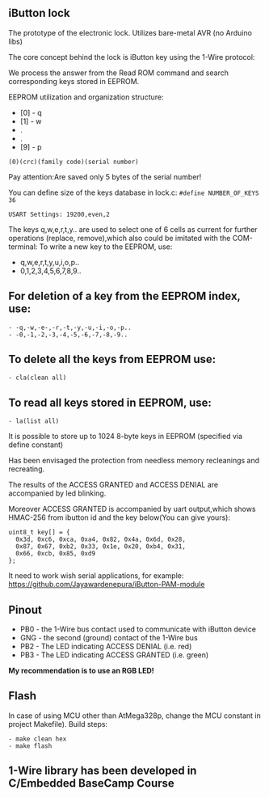 iButton lock
---------------------------------------------------------------------------------
The prototype of the electronic lock. Utilizes bare-metal AVR (no Arduino libs)

The core concept behind the lock is iButton key using the 1-Wire protocol:

We process the answer from the Read ROM command and search corresponding keys stored in EEPROM.

EEPROM utilization and organization structure:

- [0] - q
- [1] - w
- .
- .
- [9] - p

```(0)(crc)(family code)(serial number)```

Pay attention:Are saved only 5 bytes of the serial number!

You can define size of the keys database in lock.c:
```#define NUMBER_OF_KEYS 36```

```USART Settings: 19200,even,2```

The keys q,w,e,r,t,y.. are used to select one of 6 cells as current for further operations (replace, remove),which also could be imitated with the COM-terminal:
To write a new key to the EEPROM, use:

- q,w,e,r,t,y,u,i,o,p..
- 0,1,2,3,4,5,6,7,8,9..

## For deletion of a key from the EEPROM index, use:
```
- -q,-w,-e-,-r,-t,-y,-u,-i,-o,-p..
- -0,-1,-2,-3,-4,-5,-6,-7,-8,-9..
```
## To delete all the keys from EEPROM use:
```
- cla(clean all)
```
## To read all keys stored in EEPROM, use:
```
- la(list all)
```
It is possible to store up to 1024 8-byte keys in EEPROM (specified via define constant)

Has been envisaged the protection from needless memory recleanings and recreating.

The results of the ACCESS GRANTED and ACCESS DENIAL are accompanied by led blinking.

Moreover ACCESS GRANTED is accompanied by uart output,which shows HMAC-256 from ibutton id and the key below(You can give yours):

```
uint8_t key[] = {
  0x3d, 0xc6, 0xca, 0xa4, 0x82, 0x4a, 0x6d, 0x28,
  0x87, 0x67, 0xb2, 0x33, 0x1e, 0x20, 0xb4, 0x31,
  0x66, 0xcb, 0x85, 0xd9 
};
```
It need to work wish serial applications, for example: https://github.com/Jayawardenepura/iButton-PAM-module

## Pinout

- PB0 - the 1-Wire bus contact used to communicate with iButton device
- GNG - the second (ground) contact of the 1-Wire bus
- PB2 - The LED indicating ACCESS DENIAL (i.e. red)
- PB3 - The LED indicating ACCESS GRANTED (i.e. green)

**My recommendation is to use an RGB LED!**

## Flash

In case of using MCU other than AtMega328p, change the MCU constant in project Makefile). Build steps:
```
- make clean hex
- make flash
```
## 1-Wire library has been developed in C/Embedded BaseCamp Course
